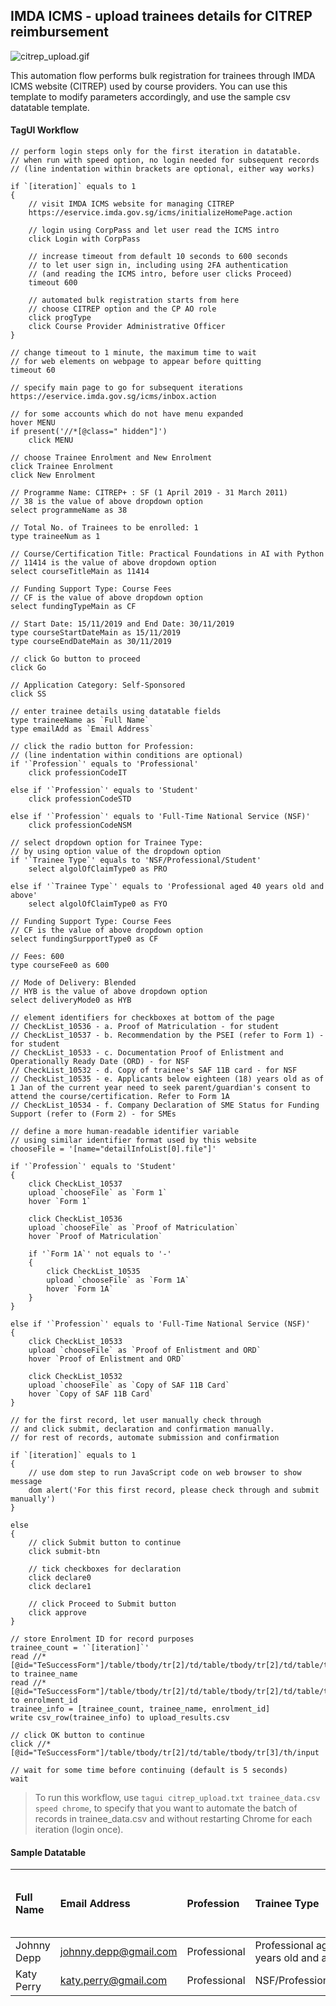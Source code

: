 ## IMDA ICMS - upload trainees details for CITREP reimbursement

![citrep_upload.gif](https://raw.githubusercontent.com/aimakerspace/TagUI-Bricks/master/IMDA-ICMS-CITREP/citrep_upload.gif)

This automation flow performs bulk registration for trainees through IMDA ICMS website (CITREP) used by course providers. You can use this template to modify parameters accordingly, and use the sample csv datatable template.

#### TagUI Workflow

```
// perform login steps only for the first iteration in datatable.
// when run with speed option, no login needed for subsequent records
// (line indentation within brackets are optional, either way works)

if `[iteration]` equals to 1
{
    // visit IMDA ICMS website for managing CITREP
    https://eservice.imda.gov.sg/icms/initializeHomePage.action

    // login using CorpPass and let user read the ICMS intro
    click Login with CorpPass

    // increase timeout from default 10 seconds to 600 seconds
    // to let user sign in, including using 2FA authentication
    // (and reading the ICMS intro, before user clicks Proceed)
    timeout 600

    // automated bulk registration starts from here
    // choose CITREP option and the CP AO role
    click progType
    click Course Provider Administrative Officer
}

// change timeout to 1 minute, the maximum time to wait
// for web elements on webpage to appear before quitting
timeout 60

// specify main page to go for subsequent iterations
https://eservice.imda.gov.sg/icms/inbox.action

// for some accounts which do not have menu expanded
hover MENU
if present('//*[@class=" hidden"]')
    click MENU
 
// choose Trainee Enrolment and New Enrolment
click Trainee Enrolment
click New Enrolment

// Programme Name: CITREP+ : SF (1 April 2019 - 31 March 2011)
// 38 is the value of above dropdown option
select programmeName as 38

// Total No. of Trainees to be enrolled: 1
type traineeNum as 1

// Course/Certification Title: Practical Foundations in AI with Python
// 11414 is the value of above dropdown option
select courseTitleMain as 11414

// Funding Support Type: Course Fees
// CF is the value of above dropdown option
select fundingTypeMain as CF

// Start Date: 15/11/2019 and End Date: 30/11/2019
type courseStartDateMain as 15/11/2019
type courseEndDateMain as 30/11/2019

// click Go button to proceed
click Go

// Application Category: Self-Sponsored
click SS

// enter trainee details using datatable fields
type traineeName as `Full Name`
type emailAdd as `Email Address`

// click the radio button for Profession:
// (line indentation within conditions are optional)
if '`Profession`' equals to 'Professional'
    click professionCodeIT

else if '`Profession`' equals to 'Student'
    click professionCodeSTD

else if '`Profession`' equals to 'Full-Time National Service (NSF)'
    click professionCodeNSM

// select dropdown option for Trainee Type:
// by using option value of the dropdown option
if '`Trainee Type`' equals to 'NSF/Professional/Student'
    select algolOfClaimType0 as PRO

else if '`Trainee Type`' equals to 'Professional aged 40 years old and above'
    select algolOfClaimType0 as FYO

// Funding Support Type: Course Fees
// CF is the value of above dropdown option
select fundingSurpportType0 as CF

// Fees: 600
type courseFee0 as 600

// Mode of Delivery: Blended
// HYB is the value of above dropdown option
select deliveryMode0 as HYB

// element identifiers for checkboxes at bottom of the page
// CheckList_10536 - a. Proof of Matriculation - for student
// CheckList_10537 - b. Recommendation by the PSEI (refer to Form 1) - for student
// CheckList_10533 - c. Documentation Proof of Enlistment and Operationally Ready Date (ORD) - for NSF
// CheckList_10532 - d. Copy of trainee's SAF 11B card - for NSF
// CheckList_10535 - e. Applicants below eighteen (18) years old as of 1 Jan of the current year need to seek parent/guardian's consent to attend the course/certification. Refer to Form 1A
// CheckList_10534 - f. Company Declaration of SME Status for Funding Support (refer to (Form 2) - for SMEs 

// define a more human-readable identifier variable
// using similar identifier format used by this website
chooseFile = '[name="detailInfoList[0].file"]'

if '`Profession`' equals to 'Student'
{
    click CheckList_10537
    upload `chooseFile` as `Form 1` 
    hover `Form 1`

    click CheckList_10536
    upload `chooseFile` as `Proof of Matriculation`
    hover `Proof of Matriculation`

    if '`Form 1A`' not equals to '-'
    {
        click CheckList_10535
        upload `chooseFile` as `Form 1A`
        hover `Form 1A`
    }
}

else if '`Profession`' equals to 'Full-Time National Service (NSF)'
{
    click CheckList_10533
    upload `chooseFile` as `Proof of Enlistment and ORD`
    hover `Proof of Enlistment and ORD`

    click CheckList_10532
    upload `chooseFile` as `Copy of SAF 11B Card`
    hover `Copy of SAF 11B Card`
}

// for the first record, let user manually check through
// and click submit, declaration and confirmation manually.
// for rest of records, automate submission and confirmation

if `[iteration]` equals to 1
{
    // use dom step to run JavaScript code on web browser to show message
    dom alert('For this first record, please check through and submit manually')
}

else
{
    // click Submit button to continue
    click submit-btn

    // tick checkboxes for declaration
    click declare0
    click declare1

    // click Proceed to Submit button
    click approve
}

// store Enrolment ID for record purposes
trainee_count = '`[iteration]`'
read //*[@id="TeSuccessForm"]/table/tbody/tr[2]/td/table/tbody/tr[2]/td/table/tbody/tr[2]/td[2]/table/tbody/tr/td[1]/span to trainee_name
read //*[@id="TeSuccessForm"]/table/tbody/tr[2]/td/table/tbody/tr[2]/td/table/tbody/tr[2]/td[2]/table/tbody/tr/td[3]/span to enrolment_id
trainee_info = [trainee_count, trainee_name, enrolment_id]
write csv_row(trainee_info) to upload_results.csv

// click OK button to continue
click //*[@id="TeSuccessForm"]/table/tbody/tr[2]/td/table/tbody/tr[3]/th/input

// wait for some time before continuing (default is 5 seconds)
wait
```

>To run this workflow, use `tagui citrep_upload.txt trainee_data.csv speed chrome`, to specify that you want to automate the batch of records in trainee_data.csv and without restarting Chrome for each iteration (login once).

#### Sample Datatable

Full Name|Email Address|Profession|Trainee Type|Form 1|Proof of Matriculation|Form 1A|Proof of Enlistment and ORD|Copy of SAF 11B Card
:--------|:------------|:---------|:-----------|:-----|:---------------------|:------|:--------------------------|:---------------------
Johnny Depp|johnny.depp@gmail.com|Professional|Professional aged 40 years old and above|-|-|-|-|-
Katy Perry|katy.perry@gmail.com|Professional|NSF/Professional/Student|Form_1.pdf|Matriculation.pdf|-|-|-
